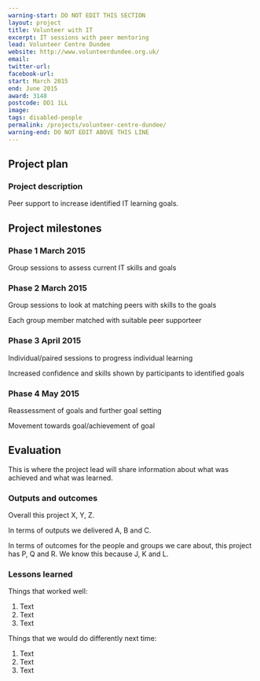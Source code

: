 ```yaml
---
warning-start: DO NOT EDIT THIS SECTION
layout: project
title: Volunteer with IT
excerpt: IT sessions with peer mentoring
lead: Volunteer Centre Dundee
website: http://www.volunteerdundee.org.uk/
email: 
twitter-url: 
facebook-url: 
start: March 2015
end: June 2015
award: 3148
postcode: DD1 1LL
image:
tags: disabled-people 
permalink: /projects/volunteer-centre-dundee/
warning-end: DO NOT EDIT ABOVE THIS LINE
---
```


## Project plan

### Project description

Peer support to increase identified IT learning goals.


## Project milestones

### Phase 1 March 2015

Group sessions to assess current IT skills and goals

### Phase 2 March 2015 

Group sessions to look at matching peers with skills to the goals

Each group member matched with suitable peer supporteer

### Phase 3 April 2015

Individual/paired sessions to progress individual learning

Increased confidence and skills shown by participants to identified goals

### Phase 4 May 2015

Reassessment of goals and further goal setting

Movement towards goal/achievement of goal


## Evaluation

This is where the project lead will share information about what was achieved and what was learned.

### Outputs and outcomes

Overall this project X, Y, Z.

In terms of outputs we delivered A, B and C.

In terms of outcomes for the people and groups we care about, this project has P, Q and R. We know this because J, K and L.

### Lessons learned

Things that worked well:

1. Text
2. Text
3. Text

Things that we would do differently next time:

1. Text
2. Text
3. Text
